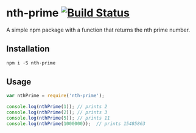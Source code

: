 # nth-prime [![Build Status](https://travis-ci.org/edgarpf/nth-prime.svg?branch=master)](https://travis-ci.org/edgarpf/nth-prime)
A simple npm package with a function that returns the nth prime number.

## Installation
```js
npm i -S nth-prime
```

## Usage
```js
var nthPrime = require('nth-prime');

console.log(nthPrime(1)); // prints 2
console.log(nthPrime(2)); // prints 3
console.log(nthPrime(5)); // prints 11
console.log(nthPrime(1000000));  // prints 15485863

```
